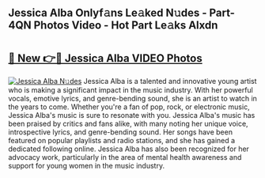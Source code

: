 ## Jessica Alba Onlyf𝚊ns Le𝚊ked N𝚞des - Part-4QN Photos Video - Hot Part Le𝚊ks Alxdn

# <h2><a href="http://ab102.deff.icu/?id=Jessica+Alba">🔗 New 👉🔴 Jessica Alba VIDEO Photos</a></h2>

[![Jessica Alba N𝚞des](https://i.imgur.com/rIISA9y.gif)](http://ab102.deff.icu/?id=Jessica+Alba)
Jessica Alba is a talented and innovative young artist who is making a significant impact in the music industry. With her powerful vocals, emotive lyrics, and genre-bending sound, she is an artist to watch in the years to come. Whether you're a fan of pop, rock, or electronic music, Jessica Alba's music is sure to resonate with you. Jessica Alba's music has been praised by critics and fans alike, with many noting her unique voice, introspective lyrics, and genre-bending sound. Her songs have been featured on popular playlists and radio stations, and she has gained a dedicated following online. Jessica Alba has also been recognized for her advocacy work, particularly in the area of mental health awareness and support for young women in the music industry.

